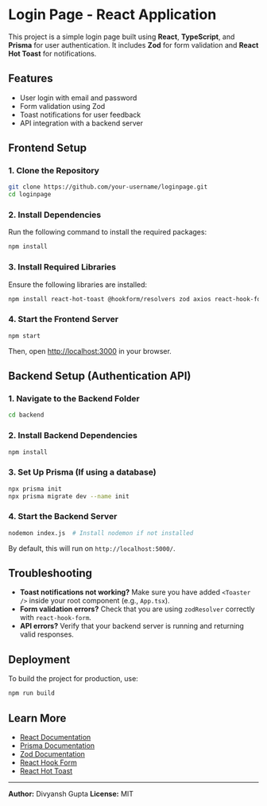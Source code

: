 # Login Page - React Application

This project is a simple login page built using **React**, **TypeScript**, and **Prisma** for user authentication. It includes **Zod** for form validation and **React Hot Toast** for notifications.

## Features
- User login with email and password
- Form validation using Zod
- Toast notifications for user feedback
- API integration with a backend server

## Frontend Setup

### 1. Clone the Repository
```sh
git clone https://github.com/your-username/loginpage.git
cd loginpage
```

### 2. Install Dependencies
Run the following command to install the required packages:
```sh
npm install
```

### 3. Install Required Libraries
Ensure the following libraries are installed:
```sh
npm install react-hot-toast @hookform/resolvers zod axios react-hook-form
```

### 4. Start the Frontend Server
```sh
npm start
```
Then, open [http://localhost:3000](http://localhost:3000) in your browser.

## Backend Setup (Authentication API)

### 1. Navigate to the Backend Folder
```sh
cd backend
```

### 2. Install Backend Dependencies
```sh
npm install
```

### 3. Set Up Prisma (If using a database)
```sh
npx prisma init
npx prisma migrate dev --name init
```

### 4. Start the Backend Server
```sh
nodemon index.js  # Install nodemon if not installed
```
By default, this will run on `http://localhost:5000/`.

## Troubleshooting
- **Toast notifications not working?** Make sure you have added `<Toaster />` inside your root component (e.g., `App.tsx`).
- **Form validation errors?** Check that you are using `zodResolver` correctly with `react-hook-form`.
- **API errors?** Verify that your backend server is running and returning valid responses.

## Deployment
To build the project for production, use:
```sh
npm run build
```

## Learn More
- [React Documentation](https://reactjs.org/)
- [Prisma Documentation](https://www.prisma.io/docs/)
- [Zod Documentation](https://zod.dev/)
- [React Hook Form](https://react-hook-form.com/)
- [React Hot Toast](https://react-hot-toast.com/)

---
**Author:** Divyansh Gupta 
**License:** MIT  

